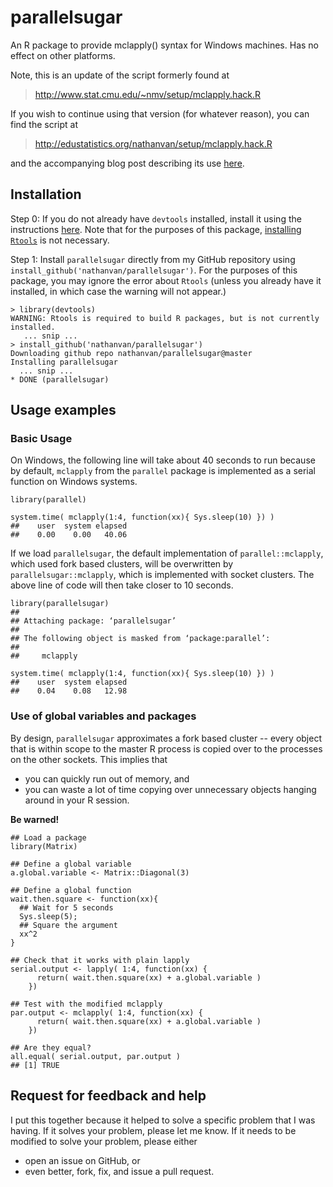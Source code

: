 # parallelsugar

An R package to provide mclapply() syntax for Windows machines. Has no effect on other platforms.

Note, this is an update of the script formerly found at

> http://www.stat.cmu.edu/~nmv/setup/mclapply.hack.R

If you wish to continue using that version (for whatever reason), you can find the script at 

> http://edustatistics.org/nathanvan/setup/mclapply.hack.R

and the accompanying blog post describing its use [here](http://edustatistics.org/nathanvan/2014/07/14/implementing-mclapply-on-windows/).

## Installation 

Step 0: If you do not already have `devtools` installed, install it using the instructions [here](http://www.rstudio.com/products/rpackages/devtools/). Note that for the purposes of this package, [installing `Rtools`](https://cran.r-project.org/bin/windows/Rtools/) is not necessary. 

Step 1: Install `parallelsugar` directly from my GitHub repository using `install_github('nathanvan/parallelsugar')`. For the purposes of this package, you may ignore the error about `Rtools` (unless you already have it installed, in which case the warning will not appear.)

```{r}
> library(devtools)
WARNING: Rtools is required to build R packages, but is not currently
installed.
   ... snip ...
> install_github('nathanvan/parallelsugar')
Downloading github repo nathanvan/parallelsugar@master
Installing parallelsugar
  ... snip ...
* DONE (parallelsugar)
```

## Usage examples


### Basic Usage
On Windows, the following line will take about 40 seconds to run because by default, `mclapply` from the `parallel` package is implemented as a serial function on Windows systems.
```{r}
library(parallel) 

system.time( mclapply(1:4, function(xx){ Sys.sleep(10) }) )
##    user  system elapsed 
##    0.00    0.00   40.06 
```

If we load `parallelsugar`, the default implementation of `parallel::mclapply`, which used fork based clusters, will be overwritten by `parallelsugar::mclapply`, which is implemented with socket clusters. The above line of code will then take closer to 10 seconds. 

```{r}
library(parallelsugar)
## 
## Attaching package: ‘parallelsugar’
## 
## The following object is masked from ‘package:parallel’:
## 
##     mclapply
    
system.time( mclapply(1:4, function(xx){ Sys.sleep(10) }) )
##    user  system elapsed 
##    0.04    0.08   12.98 
```

### Use of global variables and packages

By design, `parallelsugar` approximates a fork based cluster -- every object that is within scope to the master R process is copied over to the processes on the other sockets. This implies that 

  * you can quickly run out of memory, and 
  * you can waste a lot of time copying over unnecessary objects hanging 
      around in your R session. 

**Be warned!**

```{r}
## Load a package 
library(Matrix)

## Define a global variable
a.global.variable <- Matrix::Diagonal(3)

## Define a global function 
wait.then.square <- function(xx){
  ## Wait for 5 seconds
  Sys.sleep(5);
  ## Square the argument
  xx^2 
}

## Check that it works with plain lapply
serial.output <- lapply( 1:4, function(xx) {
      return( wait.then.square(xx) + a.global.variable )
    }) 

## Test with the modified mclapply  
par.output <- mclapply( 1:4, function(xx) {
      return( wait.then.square(xx) + a.global.variable )
    })

## Are they equal? 
all.equal( serial.output, par.output )
## [1] TRUE
```

## Request for feedback and help

I put this together because it helped to solve a specific problem that I was having. If it solves your problem, please let me know. If it needs to be modified to solve your problem, please either 

  * open an issue on GitHub, or 
  * even better, fork, fix, and issue a pull request. 
